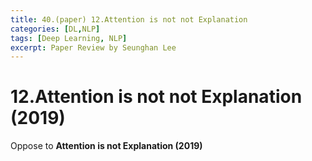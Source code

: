 ```yaml
---
title: 40.(paper) 12.Attention is not not Explanation
categories: [DL,NLP]
tags: [Deep Learning, NLP]
excerpt: Paper Review by Seunghan Lee
---
```


# 12.Attention is not not Explanation (2019)

<script src="https://cdn.mathjax.org/mathjax/latest/MathJax.js?config=TeX-AMS-MML_HTMLorMML" type="text/javascript"></script>

Oppose to **Attention is not Explanation (2019)**